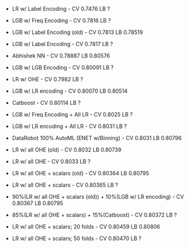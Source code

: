 * LR w/ Label Encoding - CV 0.7476 LB ?
* LGB w/ Freq Encoding - CV 0.7816 LB ?
* LGB w/ Label Encoding (old) - CV 0.7813 LB 0.78519 
* LGB w/ Label Encoding - CV 0.7817 LB ?
* Abhishek NN - CV 0.78887 LB 0.80576
* LGB w/ LGB Encoding - CV 0.80091 LB ?
* LR w/ OHE - CV 0.7982 LB ?
* LGB w/ LR encoding - CV 0.80070 LB 0.80514
* Catboost - CV 0.80114 LB ?
* LGB w/ Freq Encoding + All LR - CV 0.8025 LB ?
* LGB w/ LR encoding + All LR - CV 0.8031 LB ?
* DataRobot 100% AutoML (ENET w/Binning) - CV 0.8031 LB 0.80796
* LR w/ all OHE (old) - CV 0.8032 LB 0.80739
* LR w/ all OHE - CV 0.8033 LB ?
* LR w/ all OHE + scalars (old) - CV 0.80364 LB 0.80795
* LR w/ all OHE + scalars - CV 0.80365 LB ?

* 90%(LR w/ all OHE + scalars (old)) + 10%(LGB w/ LR encoding) - CV 0.80367 LB 0.80795
* 85%(LR w/ all OHE + scalars) + 15%(Catboost) - CV 0.80372 LB ?

* LR w/ all OHE + scalars; 20 folds - CV 0.80459 LB 0.80806 
* LR w/ all OHE + scalars; 50 folds - CV 0.80470 LB ?
